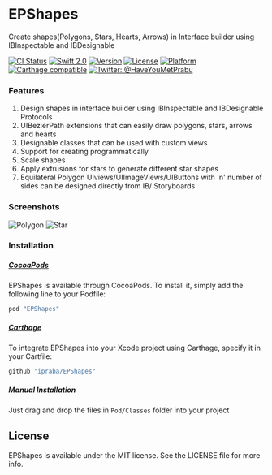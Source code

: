 # EPShapes

Create shapes(Polygons, Stars, Hearts, Arrows) in Interface builder using IBInspectable and IBDesignable 

[![CI Status](http://img.shields.io/travis/ipraba/EPShapes.svg?style=flat)](https://travis-ci.org/ipraba/EPShapes)
[![Swift 2.0](https://img.shields.io/badge/Swift-2.0-orange.svg?style=flat)](https://developer.apple.com/swift/)
[![Version](https://img.shields.io/cocoapods/v/EPShapes.svg?style=flat)](http://cocoapods.org/pods/EPShapes)
[![License](http://img.shields.io/badge/license-MIT-33e0ff.svg)](https://github.com/ipraba/EPShapes/blob/master/LICENSE)
[![Platform](https://img.shields.io/cocoapods/p/EPShapes.svg?style=flat)](http://cocoapods.org/pods/EPShapes)
[![Carthage compatible](https://img.shields.io/badge/Carthage-compatible-4BC51D.svg?style=flat)](https://github.com/Carthage/Carthage)
[![Twitter: @HaveYouMetPrabu](https://img.shields.io/badge/contact-@HaveYouMetPrabu-blue.svg?style=flat)](https://twitter.com/HaveYouMetPrabu)


### Features 

1. Design shapes in interface builder using IBInspectable and IBDesignable Protocols
2. UIBezierPath extensions that can easily draw polygons, stars, arrows and hearts
3. Designable classes that can be used with custom views
4. Support for creating programmatically
5. Scale shapes
6. Apply extrusions for stars to generate different star shapes
7. Equilateral Polygon UIviews/UIImageViews/UIButtons with 'n' number of sides can be designed directly from IB/ Storyboards


### Screenshots

![Polygon](https://raw.githubusercontent.com/ipraba/EPShapes/master/Screenshots/Polygon.gif)
![Star](https://raw.githubusercontent.com/ipraba/EPShapes/master/Screenshots/Star.gif)


### Installation

##### [CocoaPods](http://cocoapods.org)

EPShapes is available through CocoaPods. To install it, simply add the following line to your Podfile:
```ruby
pod "EPShapes"
```

##### [Carthage](https://github.com/Carthage/Carthage#if-youre-building-for-ios)

To integrate EPShapes into your Xcode project using Carthage, specify it in your Cartfile:
```ruby
github "ipraba/EPShapes"
```

##### Manual Installation

Just drag and drop the files in `Pod/Classes` folder into your project


## License

EPShapes is available under the MIT license. See the LICENSE file for more info.
